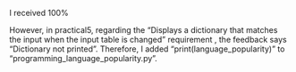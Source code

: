 I received 100%

However, in practical5, regarding the “Displays a dictionary that matches the input when the input table is changed” requirement , the feedback says “Dictionary not printed”. Therefore, I added “print(language_popularity)” to “programming_language_popularity.py”.